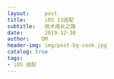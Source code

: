 ```yaml
---
layout:     post
title:      iOS 13适配
subtitle:   技术成长之路
date:       2019-12-30
author:    DM
header-img: img/post-bg-cook.jpg
catalog: true
tags:
- iOS 适配
---
```


